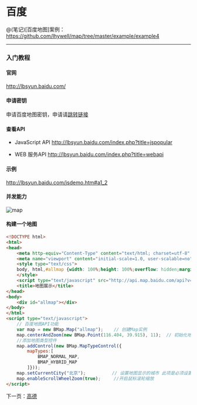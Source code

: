 百度
====================

@(笔记)[百度地图]案例：https://github.com/lhywell/map/tree/master/example/example4

-------------------

### 入门教程

#### 官网
http://lbsyun.baidu.com/

#### 申请密钥
申请百度地图密钥，申请请[跳转链接](http://lbsyun.baidu.com/apiconsole/key?application=key)

#### 查看API
- JavaScript API
http://lbsyun.baidu.com/index.php?title=jspopular

- WEB 服务API
http://lbsyun.baidu.com/index.php?title=webapi

#### 示例
http://lbsyun.baidu.com/jsdemo.htm#a1_2

#### 并发能力
![map](https://github.com/lhywell/map/blob/master/example/img/map1001.png)


#### 构建一个地图

```html
<!DOCTYPE html>
<html>
<head>
    <meta http-equiv="Content-Type" content="text/html; charset=utf-8" />
    <meta name="viewport" content="initial-scale=1.0, user-scalable=no" />
    <style type="text/css">
    body, html,#allmap {width: 100%;height: 100%;overflow: hidden;margin:0;font-family:"微软雅黑";}
    </style>
    <script type="text/javascript" src="http://api.map.baidu.com/api?v=2.0&ak=您的密钥"></script>
    <title>地图展示</title>
</head>
<body>
    <div id="allmap"></div>
</body>
</html>
<script type="text/javascript">
    // 百度地图API功能
    var map = new BMap.Map("allmap");    // 创建Map实例
    map.centerAndZoom(new BMap.Point(116.404, 39.915), 11);  // 初始化地图,设置中心点坐标和地图级别
    //添加地图类型控件
    map.addControl(new BMap.MapTypeControl({
        mapTypes:[
            BMAP_NORMAL_MAP,
            BMAP_HYBRID_MAP
        ]}));     
    map.setCurrentCity("北京");          // 设置地图显示的城市 此项是必须设置的
    map.enableScrollWheelZoom(true);     //开启鼠标滚轮缩放
</script>
```

下一页：[高德](https://github.com/lhywell/map/blob/master/docs/1.2README.md)
